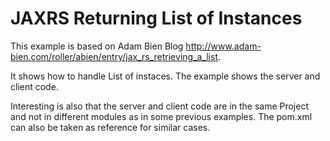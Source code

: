 JAXRS Returning List of Instances
=================================

This example is based on Adam Bien Blog http://www.adam-bien.com/roller/abien/entry/jax_rs_retrieving_a_list.

It shows how to handle List of instaces. The example shows the server and client code.

Interesting is also that the server and client code are in the same Project and not in different modules as in some previous examples.
The pom.xml can also be taken as reference for similar cases.